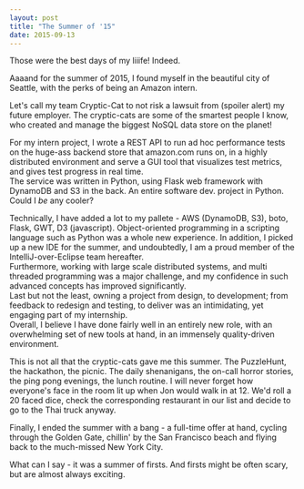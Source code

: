 ```yaml
---
layout: post
title: "The Summer of '15"
date: 2015-09-13
---
```


<p>
Those were the best days of my liiife! Indeed.
</p>

<p>
Aaaand for the summer of 2015, I found myself in the beautiful city of Seattle, with the perks of being an Amazon intern.
</p>

<p>
Let's call my team Cryptic-Cat to not risk a lawsuit from (spoiler alert) my future employer.
The cryptic-cats are some of the smartest people I know, who created and manage the biggest NoSQL data store on the planet!
</p>

<p>
For my intern project, I wrote a REST API to run ad hoc performance tests on the huge-ass backend store that amazon.com runs on,
in a highly distributed environment and serve a GUI tool that visualizes test metrics, and gives test progress in real time.
<br> The service was written in Python, using Flask web framework with DynamoDB and S3 in the back. 
An entire software dev. project in Python. Could I <i>be</i> any cooler?
</p>

<p>
Technically, I have added a lot to my pallete - AWS	 (DynamoDB,	 S3),	 boto,	 Flask, GWT,	D3	(javascript). Object-oriented 
programming in a scripting language such as Python was a whole new experience. In addition, I picked up a new IDE for the summer, and undoubtedly, I am a proud member of the IntelliJ-over-Eclipse team hereafter.
<br>
Furthermore, working with large scale distributed systems, and multi threaded programming was a major challenge, 
and my confidence in such advanced concepts has improved significantly.
<br>
Last but not the least, owning a project from design, to development; from feedback to redesign and testing, to deliver was 
an intimidating, yet engaging part of my internship.
<br>
Overall, I believe I have done fairly well in an entirely new role, 
with an overwhelming set of new tools at hand, in an immensely quality-driven environment.
</p>

<p>
This is not all that the cryptic-cats gave me this summer. The PuzzleHunt, the hackathon, the picnic. The daily shenanigans, the on-call horror stories, the ping pong evenings, the lunch routine. I will never forget how everyone's face in the room lit up when Jon would walk in at 12. We'd roll a 20 faced dice, check the corresponding restaurant in our list and decide to go to the Thai truck anyway.
</p>

<p>
Finally, I ended the summer with a bang - a full-time offer at hand, cycling through the Golden Gate, chillin' by the San Francisco beach and flying back to the much-missed New York City.
</p>

<p>
What can I say - it was a summer of firsts. And firsts might be often scary, but are almost always exciting.
</p>
